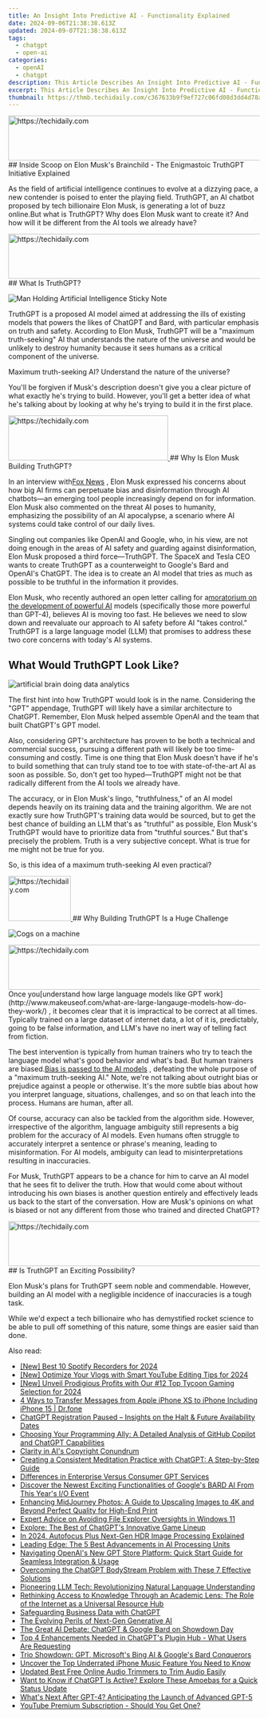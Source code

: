 ```yaml
---
title: An Insight Into Predictive AI - Functionality Explained
date: 2024-09-06T21:38:38.613Z
updated: 2024-09-07T21:38:38.613Z
tags:
  - chatgpt
  - open-ai
categories:
  - openAI
  - chatgpt
description: This Article Describes An Insight Into Predictive AI - Functionality Explained
excerpt: This Article Describes An Insight Into Predictive AI - Functionality Explained
thumbnail: https://thmb.techidaily.com/c367633b9f9ef727c06fd08d3dd4d78a496570d920b7ae31f5d249d448106c6d.jpg
---
```


<!-- affiliate ads begin -->
<a href="https://bluettius.sjv.io/c/5597632/2139119/17108" target="_top" id="2139119">
  <img src="//a.impactradius-go.com/display-ad/17108-2139119" border="0" alt="https://techidaily.com" width="728" height="90"/>
</a>
<img height="0" width="0" src="https://bluettius.sjv.io/i/5597632/2139119/17108" style="position:absolute;visibility:hidden;" border="0" />
<!-- affiliate ads end -->
## Inside Scoop on Elon Musk's Brainchild - The Enigmastoic TruthGPT Initiative Explained

 As the field of artificial intelligence continues to evolve at a dizzying pace, a new contender is poised to enter the playing field. TruthGPT, an AI chatbot proposed by tech billionaire Elon Musk, is generating a lot of buzz online.But what is TruthGPT? Why does Elon Musk want to create it? And how will it be different from the AI tools we already have?

<!-- affiliate ads begin -->
<a href="https://zebaoaffiliateprogram.pxf.io/c/5597632/2137973/21526" target="_top" id="2137973">
  <img src="//a.impactradius-go.com/display-ad/21526-2137973" border="0" alt="https://techidaily.com" width="728" height="90"/>
</a>
<img height="0" width="0" src="https://zebaoaffiliateprogram.pxf.io/i/5597632/2137973/21526" style="position:absolute;visibility:hidden;" border="0" />
<!-- affiliate ads end -->
## What Is TruthGPT?

![Man Holding Artificial Intelligence Sticky Note](https://static1.makeuseofimages.com/wordpress/wp-content/uploads/2023/02/artificial-intelligence.jpg)

 TruthGPT is a proposed AI model aimed at addressing the ills of existing models that powers the likes of ChatGPT and Bard, with particular emphasis on truth and safety. According to Elon Musk, TruthGPT will be a "maximum truth-seeking" AI that understands the nature of the universe and would be unlikely to destroy humanity because it sees humans as a critical component of the universe.

Maximum truth-seeking AI? Understand the nature of the universe?

 You'll be forgiven if Musk's description doesn't give you a clear picture of what exactly he's trying to build. However, you'll get a better idea of what he's talking about by looking at why he's trying to build it in the first place.

<!-- affiliate ads begin -->
<a href="https://wigfever.sjv.io/c/5597632/2014853/22899" target="_top" id="2014853">
  <img src="//a.impactradius-go.com/display-ad/22899-2014853" border="0" alt="https://techidaily.com" width="320" height="90"/>
</a>
<img height="0" width="0" src="https://wigfever.sjv.io/i/5597632/2014853/22899" style="position:absolute;visibility:hidden;" border="0" />
<!-- affiliate ads end -->
## Why Is Elon Musk Building TruthGPT?

 In an interview with[Fox News](https://www.foxnews.com/media/elon-musk-develop-truthgpt-warns-civilizational-destruction-ai) , Elon Musk expressed his concerns about how big AI firms can perpetuate bias and disinformation through AI chatbots—an emerging tool people increasingly depend on for information. Elon Musk also commented on the threat AI poses to humanity, emphasizing the possibility of an AI apocalypse, a scenario where AI systems could take control of our daily lives.

 Singling out companies like OpenAI and Google, who, in his view, are not doing enough in the areas of AI safety and guarding against disinformation, Elon Musk proposed a third force—TruthGPT. The SpaceX and Tesla CEO wants to create TruthGPT as a counterweight to Google's Bard and OpenAI's ChatGPT. The idea is to create an AI model that tries as much as possible to be truthful in the information it provides.

 Elon Musk, who recently authored an open letter calling for a[moratorium on the development of powerful AI](http://www.makeuseof.com/why-elon-musk-want-to-pause-ai-development/) models (specifically those more powerful than GPT-4), believes AI is moving too fast. He believes we need to slow down and reevaluate our approach to AI safety before AI "takes control." TruthGPT is a large language model (LLM) that promises to address these two core concerns with today's AI systems.

## What Would TruthGPT Look Like?

![artificial brain doing data analytics ](https://static1.makeuseofimages.com/wordpress/wp-content/uploads/2023/02/mou-article-banner.jpg)

 The first hint into how TruthGPT would look is in the name. Considering the "GPT" appendage, TruthGPT will likely have a similar architecture to ChatGPT. Remember, Elon Musk helped assemble OpenAI and the team that built ChatGPT's GPT model.

 Also, considering GPT's architecture has proven to be both a technical and commercial success, pursuing a different path will likely be too time-consuming and costly. Time is one thing that Elon Musk doesn't have if he's to build something that can truly stand toe to toe with state-of-the-art AI as soon as possible. So, don't get too hyped—TruthGPT might not be that radically different from the AI tools we already have.

 The accuracy, or in Elon Musk's lingo, "truthfulness," of an AI model depends heavily on its training data and the training algorithm. We are not exactly sure how TruthGPT's training data would be sourced, but to get the best chance of building an LLM that's as "truthful" as possible, Elon Musk's TruthGPT would have to prioritize data from "truthful sources." But that's precisely the problem. Truth is a very subjective concept. What is true for me might not be true for you.

So, is this idea of a maximum truth-seeking AI even practical?

<!-- affiliate ads begin -->
<a href="https://aligracehair.sjv.io/c/5597632/2115911/19272" target="_top" id="2115911">
  <img src="//a.impactradius-go.com/display-ad/19272-2115911" border="0" alt="https://techidaily.com" width="125" height="90"/>
</a>
<img height="0" width="0" src="https://aligracehair.sjv.io/i/5597632/2115911/19272" style="position:absolute;visibility:hidden;" border="0" />
<!-- affiliate ads end -->
## Why Building TruthGPT Is a Huge Challenge

![Cogs on a machine](https://static1.makeuseofimages.com/wordpress/wp-content/uploads/2023/02/pexels-pixabay-159298.jpg)

<!-- affiliate ads begin -->
<a href="https://bluettius.sjv.io/c/5597632/2139123/17108" target="_top" id="2139123">
  <img src="//a.impactradius-go.com/display-ad/17108-2139123" border="0" alt="https://techidaily.com" width="728" height="90"/>
</a>
<img height="0" width="0" src="https://bluettius.sjv.io/i/5597632/2139123/17108" style="position:absolute;visibility:hidden;" border="0" />
<!-- affiliate ads end -->
 Once you[understand how large language models like GPT work](http://www.makeuseof.com/what-are-large-langauge-models-how-do-they-work/) , it becomes clear that it is impractical to be correct at all times. Typically trained on a large dataset of internet data, a lot of it is, predictably, going to be false information, and LLM's have no inert way of telling fact from fiction.

 The best intervention is typically from human trainers who try to teach the language model what's good behavior and what's bad. But human trainers are biased.[Bias is passed to the AI models](https://www.makeuseof.com/what-is-ai-bias/) , defeating the whole purpose of a "maximum truth-seeking AI." Note, we're not talking about outright bias or prejudice against a people or otherwise. It's the more subtle bias about how you interpret language, situations, challenges, and so on that leach into the process. Humans are human, after all.

 Of course, accuracy can also be tackled from the algorithm side. However, irrespective of the algorithm, language ambiguity still represents a big problem for the accuracy of AI models. Even humans often struggle to accurately interpret a sentence or phrase's meaning, leading to misinformation. For AI models, ambiguity can lead to misinterpretations resulting in inaccuracies.

 For Musk, TruthGPT appears to be a chance for him to carve an AI model that he sees fit to deliver the truth. How that would come about without introducing his own biases is another question entirely and effectively leads us back to the start of the conversation. How are Musk's opinions on what is biased or not any different from those who trained and directed ChatGPT?

<!-- affiliate ads begin -->
<a href="https://unicoeye.pxf.io/c/5597632/2134490/18498" target="_top" id="2134490">
  <img src="//a.impactradius-go.com/display-ad/18498-2134490" border="0" alt="https://techidaily.com" width="728" height="90"/>
</a>
<img height="0" width="0" src="https://unicoeye.pxf.io/i/5597632/2134490/18498" style="position:absolute;visibility:hidden;" border="0" />
<!-- affiliate ads end -->
## Is TruthGPT an Exciting Possibility?

 Elon Musk's plans for TruthGPT seem noble and commendable. However, building an AI model with a negligible incidence of inaccuracies is a tough task.

 While we'd expect a tech billionaire who has demystified rocket science to be able to pull off something of this nature, some things are easier said than done.


<ins class="adsbygoogle"
     style="display:block"
     data-ad-format="autorelaxed"
     data-ad-client="ca-pub-7571918770474297"
     data-ad-slot="1223367746"></ins>



<ins class="adsbygoogle"
     style="display:block"
     data-ad-client="ca-pub-7571918770474297"
     data-ad-slot="8358498916"
     data-ad-format="auto"
     data-full-width-responsive="true"></ins>

<span class="atpl-alsoreadstyle">Also read:</span>
<div><ul>
<li><a href="https://on-screen-recording.techidaily.com/new-best-10-spotify-recorders-for-2024/"><u>[New] Best 10 Spotify Recorders for 2024</u></a></li>
<li><a href="https://youtube-data.techidaily.com/ptimize-your-vlogs-with-smart-youtube-editing-tips-for-2024/"><u>[New] Optimize Your Vlogs with Smart YouTube Editing Tips for 2024</u></a></li>
<li><a href="https://remote-screen-capture.techidaily.com/new-unveil-prodigious-profits-with-our-12-top-tycoon-gaming-selection-for-2024/"><u>[New] Unveil Prodigious Profits with Our #12 Top Tycoon Gaming Selection for 2024</u></a></li>
<li><a href="https://iphone-transfer.techidaily.com/4-ways-to-transfer-messages-from-apple-iphone-xs-to-iphone-including-iphone-15-drfone-by-drfone-transfer-from-ios/"><u>4 Ways to Transfer Messages from Apple iPhone XS to iPhone Including iPhone 15 | Dr.fone</u></a></li>
<li><a href="https://tech-hub.techidaily.com/chatgpt-registration-paused-insights-on-the-halt-and-future-availability-dates/"><u>ChatGPT Registration Paused – Insights on the Halt & Future Availability Dates</u></a></li>
<li><a href="https://tech-hub.techidaily.com/choosing-your-programming-ally-a-detailed-analysis-of-github-copilot-and-chatgpt-capabilities/"><u>Choosing Your Programming Ally: A Detailed Analysis of GitHub Copilot and ChatGPT Capabilities</u></a></li>
<li><a href="https://tech-hub.techidaily.com/clarity-in-ais-copyright-conundrum/"><u>Clarity in AI's Copyright Conundrum</u></a></li>
<li><a href="https://tech-hub.techidaily.com/creating-a-consistent-meditation-practice-with-chatgpt-a-step-by-step-guide/"><u>Creating a Consistent Meditation Practice with ChatGPT: A Step-by-Step Guide</u></a></li>
<li><a href="https://tech-hub.techidaily.com/differences-in-enterprise-versus-consumer-gpt-services/"><u>Differences in Enterprise Versus Consumer GPT Services</u></a></li>
<li><a href="https://tech-hub.techidaily.com/discover-the-newest-exciting-functionalities-of-googles-bard-ai-from-this-years-io-event/"><u>Discover the Newest Exciting Functionalities of Google's BARD AI From This Year's I/O Event</u></a></li>
<li><a href="https://eaxpv-info.techidaily.com/enhancing-midjourney-photos-a-guide-to-upscaling-images-to-4k-and-beyond-perfect-quality-for-high-end-print/"><u>Enhancing MidJourney Photos: A Guide to Upscaling Images to 4K and Beyond Perfect Quality for High-End Print</u></a></li>
<li><a href="https://win11.techidaily.com/expert-advice-on-avoiding-file-explorer-oversights-in-windows-11/"><u>Expert Advice on Avoiding File Explorer Oversights in Windows 11</u></a></li>
<li><a href="https://tech-hub.techidaily.com/explore-the-best-of-chatgpts-innovative-game-lineup/"><u>Explore: The Best of ChatGPT's Innovative Game Lineup</u></a></li>
<li><a href="https://extra-information.techidaily.com/in-2024-autofocus-plus-next-gen-hdr-image-processing-explained/"><u>In 2024, Autofocus Plus Next-Gen HDR Image Processing Explained</u></a></li>
<li><a href="https://tech-hub.techidaily.com/leading-edge-the-5-best-advancements-in-ai-processing-units/"><u>Leading Edge: The 5 Best Advancements in AI Processing Units</u></a></li>
<li><a href="https://tech-hub.techidaily.com/navigating-openais-new-gpt-store-platform-quick-start-guide-for-seamless-integration-and-usage/"><u>Navigating OpenAI's New GPT Store Platform: Quick Start Guide for Seamless Integration & Usage</u></a></li>
<li><a href="https://tech-hub.techidaily.com/overcoming-the-chatgpt-bodystream-problem-with-these-7-effective-solutions/"><u>Overcoming the ChatGPT BodyStream Problem with These 7 Effective Solutions</u></a></li>
<li><a href="https://tech-hub.techidaily.com/pioneering-llm-tech-revolutionizing-natural-language-understanding/"><u>Pioneering LLM Tech: Revolutionizing Natural Language Understanding</u></a></li>
<li><a href="https://tech-hub.techidaily.com/rethinking-access-to-knowledge-through-an-academic-lens-the-role-of-the-internet-as-a-universal-resource-hub/"><u>Rethinking Access to Knowledge Through an Academic Lens: The Role of the Internet as a Universal Resource Hub</u></a></li>
<li><a href="https://tech-hub.techidaily.com/safeguarding-business-data-with-chatgpt/"><u>Safeguarding Business Data with ChatGPT</u></a></li>
<li><a href="https://tech-hub.techidaily.com/the-evolving-perils-of-next-gen-generative-ai/"><u>The Evolving Perils of Next-Gen Generative AI</u></a></li>
<li><a href="https://tech-hub.techidaily.com/the-great-ai-debate-chatgpt-and-google-bard-on-showdown-day/"><u>The Great AI Debate: ChatGPT & Google Bard on Showdown Day</u></a></li>
<li><a href="https://tech-hub.techidaily.com/top-4-enhancements-needed-in-chatgpts-plugin-hub-what-users-are-requesting/"><u>Top 4 Enhancements Needed in ChatGPT's Plugin Hub - What Users Are Requesting</u></a></li>
<li><a href="https://tech-hub.techidaily.com/trio-showdown-gpt-microsofts-bing-ai-and-googles-bard-conquerors/"><u>Trio Showdown: GPT, Microsoft's Bing AI & Google's Bard Conquerors</u></a></li>
<li><a href="https://os-tips.techidaily.com/uncover-the-top-underrated-iphone-music-feature-you-need-to-know/"><u>Uncover the Top Underrated iPhone Music Feature You Need to Know</u></a></li>
<li><a href="https://voice-adjusting.techidaily.com/updated-best-free-online-audio-trimmers-to-trim-audio-easily/"><u>Updated Best Free Online Audio Trimmers to Trim Audio Easily</u></a></li>
<li><a href="https://tech-hub.techidaily.com/want-to-know-if-chatgpt-is-active-explore-these-amoebas-for-a-quick-status-update/"><u>Want to Know if ChatGPT Is Active? Explore These Amoebas for a Quick Status Update</u></a></li>
<li><a href="https://tech-hub.techidaily.com/whats-next-after-gpt-4-anticipating-the-launch-of-advanced-gpt-5/"><u>What's Next After GPT-4? Anticipating the Launch of Advanced GPT-5</u></a></li>
<li><a href="https://youtube-blog.techidaily.com/be-premium-subscription-should-you-get-one/"><u>YouTube Premium Subscription - Should You Get One?</u></a></li>
</ul></div>
